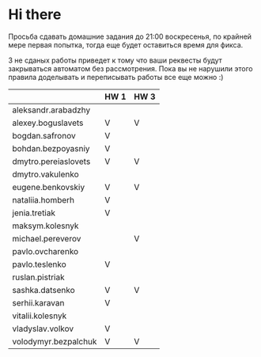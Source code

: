 # Hi there

Просьба сдавать домашние задания до 21:00 воскресенья, по крайней мере первая попытка,
тогда еще будет оставиться время для фикса.

3 не сданых работы приведет к тому что ваши реквесты будут закрываться автоматом без рассмотрения.
Пока вы не нарушили этого правила доделывать и переписывать работы все еще можно :)

|                       | HW 1 | HW 3 |
| ---                   | ---  | ---  |
| aleksandr.arabadzhy   |      |      |
| alexey.boguslavets    |  V   |   V  |
| bogdan.safronov       |  V   |      |
| bohdan.bezpoyasniy    |  V   |      |
| dmytro.pereiaslovets  |  V   |   V  |
| dmytro.vakulenko      |      |      |
| eugene.benkovskiy     |  V   |   V  |
| nataliia.homberh      |  V   |      |
| jenia.tretiak         |  V   |      |
| maksym.kolesnyk       |      |      |
| michael.pereverov     |      |   V  |
| pavlo.ovcharenko      |      |      |
| pavlo.teslenko        |  V   |      |
| ruslan.pistriak       |      |      |
| sashka.datsenko       |  V   |   V  |
| serhii.karavan        |  V   |      |
| vitalii.kolesnyk      |      |      |
| vladyslav.volkov      |  V   |      |
| volodymyr.bezpalchuk  |  V   |   V  |
